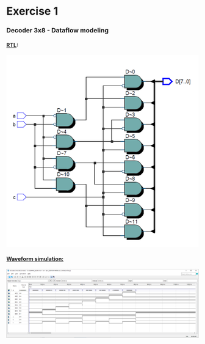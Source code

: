 # Exercise 1

### Decoder 3x8 - Dataflow modeling
#### <ins>RTL</ins>:
![alt text](https://github.com/pawelgates/Verilog-Projects/blob/main/Exercise%201/pics/decoder3_8%20-%20DF%20RTL.png)
#### <ins>Waveform simulation:</ins>
![alt text](https://github.com/pawelgates/Verilog-Projects/blob/main/Exercise%201/pics/Waveform%20decoder3_8%20DF.png)
